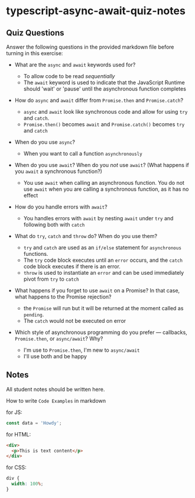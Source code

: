 # typescript-async-await-quiz-notes

## Quiz Questions

Answer the following questions in the provided markdown file before turning in this exercise:

- What are the `async` and `await` keywords used for?

  - To allow code to be read _sequentially_
  - The `await` keyword is used to indicate that the JavaScript Runtime should 'wait' or 'pause' until the asynchronous function completes

- How do `async` and `await` differ from `Promise.then` and `Promise.catch`?

  - `async` and `await` look like synchronous code and allow for using `try` and `catch`.
  - `Promise.then()` becomes `await` and `Promise.catch()` becomes `try` and `catch`

- When do you use `async`?

  - When you want to call a function `asynchronously`

- When do you use `await`? When do you _not_ use `await`? (What happens if you `await` a synchronous function?)

  - You use `await` when calling an asynchronous function. You do not use `await` when you are calling a synchronous function, as it has no effect

- How do you handle errors with `await`?

  - You handles errors with `await` by nesting `await` under `try` and following both with `catch`

- What do `try`, `catch` and `throw` do? When do you use them?

  - `try` and `catch` are used as an `if/else` statement for `asynchronous` functions.
  - The `try` code block executes until an `error` occurs, and the `catch` code block executes if there is an error.
  - `throw` is used to instantiate an `error` and can be used immediately pivot from `try` to `catch`

- What happens if you forget to use `await` on a Promise? In that case, what happens to the Promise rejection?

  - the `Promise` will run but it will be returned at the moment called as `pending`.
  - The `catch` would not be executed on error

- Which style of asynchronous programming do you prefer — callbacks, `Promise.then`, or `async/await`? Why?

  - I'm use to `Promise.then`, I'm new to `async/await`
  - I'll use both and be happy

## Notes

All student notes should be written here.

How to write `Code Examples` in markdown

for JS:

```javascript
const data = 'Howdy';
```

for HTML:

```html
<div>
  <p>This is text content</p>
</div>
```

for CSS:

```css
div {
  width: 100%;
}
```
